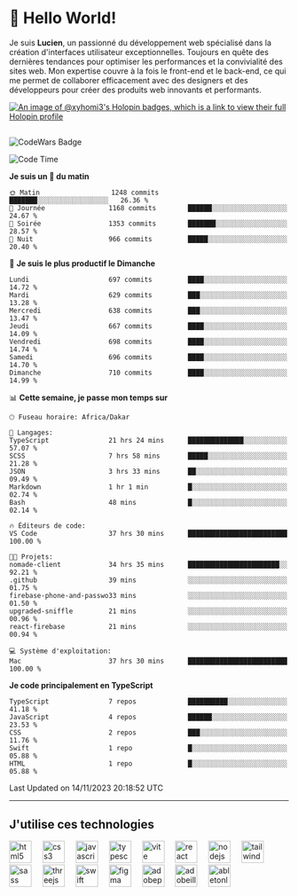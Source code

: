 # 👋 Hello World!

Je suis **Lucien**, un passionné du développement web spécialisé dans la création d'interfaces utilisateur exceptionnelles. Toujours en quête des dernières tendances pour optimiser les performances et la convivialité des sites web. Mon expertise couvre à la fois le front-end et le back-end, ce qui me permet de collaborer efficacement avec des designers et des développeurs pour créer des produits web innovants et performants.

[![An image of @xyhomi3's Holopin badges, which is a link to view their full Holopin profile](https://holopin.me/xyhomi3)](https://holopin.io/@xyhomi3)

##

![CodeWars Badge](https://www.codewars.com/users/xyhomi3/badges/small)

<!--START_SECTION:waka-->
![Code Time](http://img.shields.io/badge/Code%20Time-244%20hrs%2015%20mins-blue)

**Je suis un 🐤 du matin** 

```text
🌞 Matin                  1248 commits        ███████░░░░░░░░░░░░░░░░░░   26.36 % 
🌆 Journée                1168 commits        ██████░░░░░░░░░░░░░░░░░░░   24.67 % 
🌃 Soirée                 1353 commits        ███████░░░░░░░░░░░░░░░░░░   28.57 % 
🌙 Nuit                   966 commits         █████░░░░░░░░░░░░░░░░░░░░   20.40 % 
```
📅 **Je suis le plus productif le Dimanche** 

```text
Lundi                    697 commits         ████░░░░░░░░░░░░░░░░░░░░░   14.72 % 
Mardi                    629 commits         ███░░░░░░░░░░░░░░░░░░░░░░   13.28 % 
Mercredi                 638 commits         ███░░░░░░░░░░░░░░░░░░░░░░   13.47 % 
Jeudi                    667 commits         ████░░░░░░░░░░░░░░░░░░░░░   14.09 % 
Vendredi                 698 commits         ████░░░░░░░░░░░░░░░░░░░░░   14.74 % 
Samedi                   696 commits         ████░░░░░░░░░░░░░░░░░░░░░   14.70 % 
Dimanche                 710 commits         ████░░░░░░░░░░░░░░░░░░░░░   14.99 % 
```


📊 **Cette semaine, je passe mon temps sur** 

```text
🕑︎ Fuseau horaire: Africa/Dakar

💬 Langages: 
TypeScript               21 hrs 24 mins      ██████████████░░░░░░░░░░░   57.07 % 
SCSS                     7 hrs 58 mins       █████░░░░░░░░░░░░░░░░░░░░   21.28 % 
JSON                     3 hrs 33 mins       ██░░░░░░░░░░░░░░░░░░░░░░░   09.49 % 
Markdown                 1 hr 1 min          █░░░░░░░░░░░░░░░░░░░░░░░░   02.74 % 
Bash                     48 mins             █░░░░░░░░░░░░░░░░░░░░░░░░   02.14 % 

🔥 Éditeurs de code: 
VS Code                  37 hrs 30 mins      █████████████████████████   100.00 % 

🐱‍💻 Projets: 
nomade-client            34 hrs 35 mins      ███████████████████████░░   92.21 % 
.github                  39 mins             ░░░░░░░░░░░░░░░░░░░░░░░░░   01.75 % 
firebase-phone-and-passwo33 mins             ░░░░░░░░░░░░░░░░░░░░░░░░░   01.50 % 
upgraded-sniffle         21 mins             ░░░░░░░░░░░░░░░░░░░░░░░░░   00.96 % 
react-firebase           21 mins             ░░░░░░░░░░░░░░░░░░░░░░░░░   00.94 % 

💻 Système d'exploitation: 
Mac                      37 hrs 30 mins      █████████████████████████   100.00 % 
```

**Je code principalement en TypeScript** 

```text
TypeScript               7 repos             ██████████░░░░░░░░░░░░░░░   41.18 % 
JavaScript               4 repos             ██████░░░░░░░░░░░░░░░░░░░   23.53 % 
CSS                      2 repos             ███░░░░░░░░░░░░░░░░░░░░░░   11.76 % 
Swift                    1 repo              █░░░░░░░░░░░░░░░░░░░░░░░░   05.88 % 
HTML                     1 repo              █░░░░░░░░░░░░░░░░░░░░░░░░   05.88 % 
```




 Last Updated on 14/11/2023 20:18:52 UTC
<!--END_SECTION:waka-->
---

## J'utilise ces technologies

<div align="left">
  <img src="https://skillicons.dev/icons?i=html" height="40" alt="html5 logo"  />
  <img width="12" />
  <img src="https://skillicons.dev/icons?i=css" height="40" alt="css3 logo"  />
  <img width="12" />
  <img src="https://skillicons.dev/icons?i=js" height="40" alt="javascript logo"  />
  <img width="12" />
  <img src="https://skillicons.dev/icons?i=ts" height="40" alt="typescript logo"  />
  <img width="12" />
  <img src="https://skillicons.dev/icons?i=vite" height="40" alt="vite logo"  />
  <img width="12" />
  <img src="https://skillicons.dev/icons?i=react" height="40" alt="react logo"  />
  <img width="12" />
  <img src="https://cdn.jsdelivr.net/gh/devicons/devicon/icons/nodejs/nodejs-original.svg" height="40" alt="nodejs logo"  />
  <img width="12" />
  <img src="https://skillicons.dev/icons?i=tailwind" height="40" alt="tailwindcss logo"  />
  <img width="12" />
  <img src="https://skillicons.dev/icons?i=sass" height="40" alt="sass logo"  />
  <img width="12" />
  <img src="https://skillicons.dev/icons?i=threejs" height="40" alt="threejs logo"  />
  <img width="12" />
  <img src="https://skillicons.dev/icons?i=swift" height="40" alt="swift logo"  />
  <img width="12" />
  <img src="https://skillicons.dev/icons?i=figma" height="40" alt="figma logo"  />
  <img width="12" />
  <img src="https://skillicons.dev/icons?i=ps" height="40" alt="adobephotoshop logo"  />
  <img width="12" />
  <img src="https://skillicons.dev/icons?i=ai" height="40" alt="adobeillustrator logo"  />
  <img width="12" />
  <img src="https://skillicons.dev/icons?i=ableton" height="40" alt="abletonlive logo"  />
</div>



